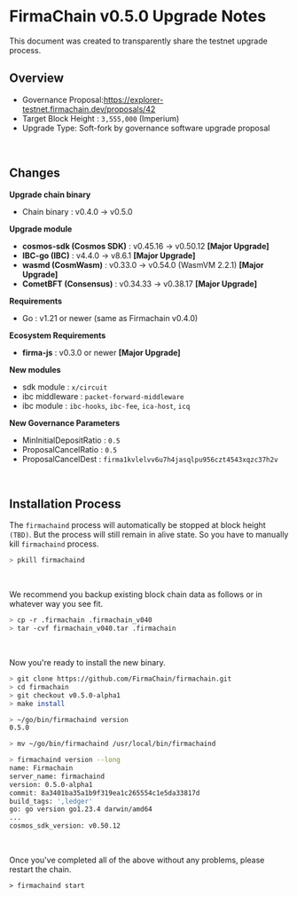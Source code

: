# FirmaChain v0.5.0 Upgrade Notes

This document was created to transparently share the testnet upgrade process.

## Overview

- Governance Proposal:https://explorer-testnet.firmachain.dev/proposals/42
- Target Block Height : `3,555,000` (Imperium)
- Upgrade Type: Soft-fork by governance software upgrade proposal

</br>

## Changes

**Upgrade chain binary**
- Chain binary : v0.4.0 -> v0.5.0

**Upgrade module**
- **cosmos-sdk (Cosmos SDK)** : v0.45.16 -> v0.50.12 **[Major Upgrade]**
- **IBC-go (IBC)** : v4.4.0 -> v8.6.1 **[Major Upgrade]**
- **wasmd (CosmWasm)** : v0.33.0 -> v0.54.0 (WasmVM 2.2.1) **[Major Upgrade]**
- **CometBFT (Consensus)** : v0.34.33 -> v0.38.17 **[Major Upgrade]**

**Requirements**
- Go : v1.21 or newer (same as Firmachain v0.4.0)

**Ecosystem Requirements**
- **firma-js** : v0.3.0 or newer **[Major Upgrade]**

**New modules**
- sdk module : `x/circuit`
- ibc middleware : `packet-forward-middleware`
- ibc module : `ibc-hooks`, `ibc-fee`, `ica-host`, `icq`

**New Governance Parameters**
- MinInitialDepositRatio : `0.5`
- ProposalCancelRatio : `0.5`
- ProposalCancelDest : `firma1kvlelvv6u7h4jasqlpu956czt4543xqzc37h2v`

</br>

## Installation Process

 The `firmachaind` process will automatically be stopped at block height `(TBD)`. But the process will still remain in alive state. So you have to manually kill `firmachaind` process.

```bash
> pkill firmachaind
```

</br>

We recommend you backup existing block chain data as follows or in whatever way you see fit. 
```bash
> cp -r .firmachain .firmachain_v040
> tar -cvf firmachain_v040.tar .firmachain
```

</br>

Now you're ready to install the new binary.

```bash
> git clone https://github.com/FirmaChain/firmachain.git
> cd firmachain
> git checkout v0.5.0-alpha1
> make install

> ~/go/bin/firmachaind version
0.5.0

> mv ~/go/bin/firmachaind /usr/local/bin/firmachaind

> firmachaind version --long
name: Firmachain
server_name: firmachaind
version: 0.5.0-alpha1
commit: 8a3401ba35a1b9f319ea1c265554c1e5da33817d
build_tags: ',ledger'
go: go version go1.23.4 darwin/amd64
...
cosmos_sdk_version: v0.50.12
```

</br>

Once you've completed all of the above without any problems, please restart the chain.

```
> firmachaind start
```
